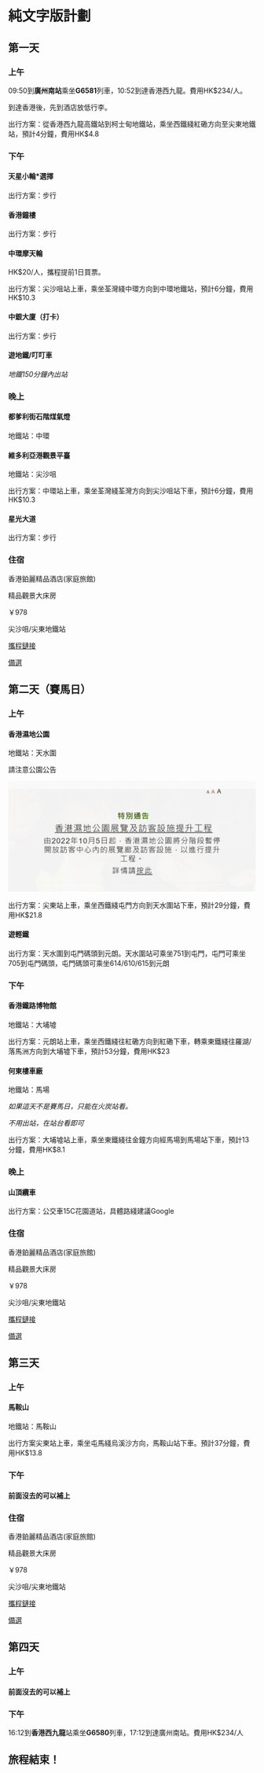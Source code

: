 # 純文字版計劃
## 第一天
### 上午
09:50到**廣州南站**乘坐**G6581**列車，10:52到達香港西九龍。費用HK$234/人。

到達香港後，先到酒店放低行李。

出行方案：從香港西九龍高鐵站到柯士甸地鐵站，乘坐西鐵綫紅磡方向至尖東地鐵站，預計4分鐘，費用HK$4.8

### 下午
#### 天星小輪*選擇
出行方案：步行
#### 香港鐘樓
出行方案：步行
#### 中環摩天輪
HK$20/人，攜程提前1日買票。

出行方案：尖沙咀站上車，乘坐荃灣綫中環方向到中環地鐵站，預計6分鐘，費用HK$10.3
#### 中銀大廈（打卡）
出行方案：步行
#### 遊地鐵/叮叮車
*地鐵150分鐘內出站*
### 晚上
#### 都爹利街石階煤氣燈
地鐵站：中環
#### 維多利亞港觀景平臺
地鐵站：尖沙咀

出行方案：中環站上車，乘坐荃灣綫荃灣方向到尖沙咀站下車，預計6分鐘，費用HK$10.3
#### 星光大道
出行方案：步行
### 住宿
香港鉑麗精品酒店(家庭旅館)

精品觀景大床房

￥978

尖沙咀/尖東地鐵站

[攜程鏈接](https://hotels.ctrip.com/hotels/6299874.html?cityid=58&checkin=2023-07-21&checkout=2023-07-23&adult=1&crn=1&children=1&ages=0#ctm_ref=www_hp_bs_lst)

[備選](./spare-hotel)
## 第二天（賽馬日）
### 上午
#### 香港濕地公園
地鐵站：天水圍

請注意公園公告

[![濕地公園通告](/img/park.png)](https://www.wetlandpark.gov.hk/tc/whatsnew/1812)

出行方案：尖東站上車，乘坐西鐵綫屯門方向到天水圍站下車，預計29分鐘，費用HK$21.8
#### 遊輕鐵
出行方案：天水圍到屯門碼頭到元朗。天水圍站可乘坐751到屯門，屯門可乘坐705到屯門碼頭，屯門碼頭可乘坐614/610/615到元朗
### 下午
#### 香港鐵路博物館
地鐵站：大埔墟

出行方案：元朗站上車，乘坐西鐵綫往紅磡方向到紅磡下車，轉乘東鐵綫往羅湖/落馬洲方向到大埔墟下車，預計53分鐘，費用HK$23
#### 何東樓車廠
地鐵站：馬場

*如果這天不是賽馬日，只能在火炭站看。*

*不用出站，在站台看即可*

出行方案：大埔墟站上車，乘坐東鐵綫往金鐘方向經馬場到馬場站下車，預計13分鐘，費用HK$8.1
### 晚上
#### 山頂纜車
出行方案：公交車15C花園道站，具體路綫建議Google
### 住宿
香港鉑麗精品酒店(家庭旅館)

精品觀景大床房

￥978

尖沙咀/尖東地鐵站

[攜程鏈接](https://hotels.ctrip.com/hotels/6299874.html?cityid=58&checkin=2023-07-21&checkout=2023-07-23&adult=1&crn=1&children=1&ages=0#ctm_ref=www_hp_bs_lst)

[備選](./spare-hotel)
## 第三天
### 上午
#### 馬鞍山
地鐵站：馬鞍山

出行方案尖東站上車，乘坐屯馬綫烏溪沙方向，馬鞍山站下車。預計37分鐘，費用HK$13.8
### 下午
#### 前面沒去的可以補上
### 住宿
香港鉑麗精品酒店(家庭旅館)

精品觀景大床房

￥978

尖沙咀/尖東地鐵站

[攜程鏈接](https://hotels.ctrip.com/hotels/6299874.html?cityid=58&checkin=2023-07-21&checkout=2023-07-23&adult=1&crn=1&children=1&ages=0#ctm_ref=www_hp_bs_lst)

[備選](./spare-hotel)
## 第四天
### 上午
#### 前面沒去的可以補上
### 下午
16:12到**香港西九龍**站乘坐**G6580**列車，17:12到達廣州南站。費用HK$234/人

## 旅程結束！